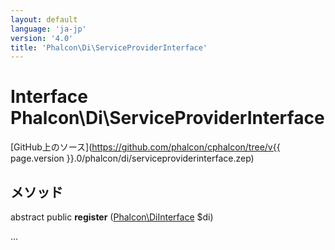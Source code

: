 ```yaml
---
layout: default
language: 'ja-jp'
version: '4.0'
title: 'Phalcon\Di\ServiceProviderInterface'
---
```

# Interface **Phalcon\Di\ServiceProviderInterface**

[GitHub上のソース](https://github.com/phalcon/cphalcon/tree/v{{ page.version }}.0/phalcon/di/serviceproviderinterface.zep)

## メソッド

abstract public **register** ([Phalcon\DiInterface](Phalcon_DiInterface) $di)

...